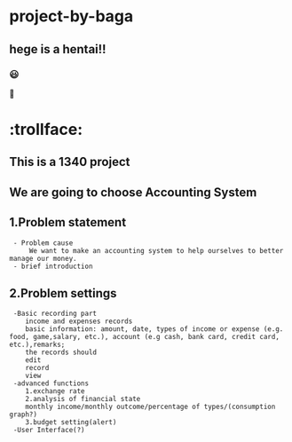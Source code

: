 # project-by-baga
## hege is a hentai!!
### :smiley:
:horse:
# :trollface:
## This is a 1340 project
## We are going to choose Accounting System
## 1.Problem statement
     - Problem cause
         We want to make an accounting system to help ourselves to better manage our money.
     - brief introduction
         
## 2.Problem settings
     -Basic recording part
        income and expenses records
        basic information: amount, date, types of income or expense (e.g. food, game,salary, etc.), account (e.g cash, bank card, credit card, etc.),remarks; 
        the records should
        edit
        record
        view
     -advanced functions
        1.exchange rate
        2.analysis of financial state
        monthly income/monthly outcome/percentage of types/(consumption graph?)
        3.budget setting(alert)
     -User Interface(?)
